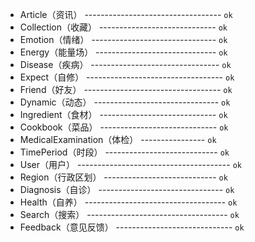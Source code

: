 * Article（资讯） ---------------------------------- <code>ok</code>
* Collection（收藏） ----------------------------- <code>ok</code>
* Emotion（情绪） ------------------------------- <code>ok</code>
* Energy（能量场） ------------------------------ <code>ok</code>
* Disease（疾病） -------------------------------- <code>ok</code>
* Expect（自修） ---------------------------------- <code>ok</code>
* Friend（好友） ---------------------------------- <code>ok</code>
* Dynamic（动态） ------------------------------- <code>ok</code>
* Ingredient（食材） ----------------------------- <code>ok</code>
* Cookbook（菜品） ----------------------------- <code>ok</code>
* MedicalExamination（体检） ---------------- <code>ok</code>
* TimePeriod（时段） ---------------------------- <code>ok</code>
* User（用户） -------------------------------------- <code>ok</code>
* Region（行政区划） ---------------------------- <code>ok</code>
* Diagnosis（自诊） ------------------------------- <code>ok</code>
* Health（自养） ----------------------------------- <code>ok</code>
* Search（搜索） ----------------------------------- <code>ok</code>
* Feedback（意见反馈） ----------------------------- <code>ok</code>

